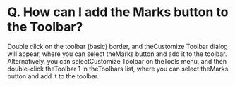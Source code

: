 # Q. How can I add the Marks button to the Toolbar?

Double click on the toolbar (basic) border, and theCustomize Toolbar dialog will appear, where you can select theMarks button and add it to the toolbar. Alternatively, you can selectCustomize Toolbar on theTools
menu, and then double-click theToolbar 1 in theToolbars list, where you can select theMarks button and add it to the toolbar.
